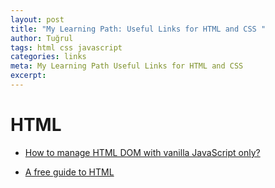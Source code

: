 ```yaml
---
layout: post
title: "My Learning Path: Useful Links for HTML and CSS "
author: Tuğrul
tags: html css javascript
categories: links
meta: My Learning Path Useful Links for HTML and CSS
excerpt: 
---
```



# HTML



- <a href="https://htmldom.dev/" target="_blank">How to manage HTML DOM with vanilla JavaScript only?</a>


- <a href="https://htmlreference.io/" target="_blank">A free guide to HTML</a>
